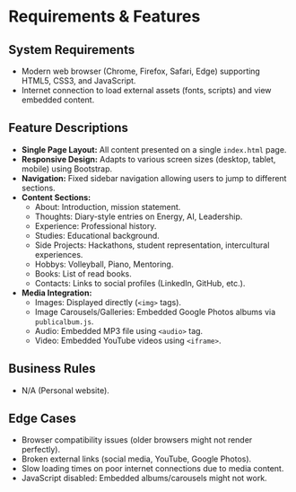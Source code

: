 # Requirements & Features

## System Requirements
- Modern web browser (Chrome, Firefox, Safari, Edge) supporting HTML5, CSS3, and JavaScript.
- Internet connection to load external assets (fonts, scripts) and view embedded content.

## Feature Descriptions
- **Single Page Layout:** All content presented on a single `index.html` page.
- **Responsive Design:** Adapts to various screen sizes (desktop, tablet, mobile) using Bootstrap.
- **Navigation:** Fixed sidebar navigation allowing users to jump to different sections.
- **Content Sections:**
    - About: Introduction, mission statement.
    - Thoughts: Diary-style entries on Energy, AI, Leadership.
    - Experience: Professional history.
    - Studies: Educational background.
    - Side Projects: Hackathons, student representation, intercultural experiences.
    - Hobbys: Volleyball, Piano, Mentoring.
    - Books: List of read books.
    - Contacts: Links to social profiles (LinkedIn, GitHub, etc.).
- **Media Integration:**
    - Images: Displayed directly (`<img>` tags).
    - Image Carousels/Galleries: Embedded Google Photos albums via `publicalbum.js`.
    - Audio: Embedded MP3 file using `<audio>` tag.
    - Video: Embedded YouTube videos using `<iframe>`.

## Business Rules
- N/A (Personal website).

## Edge Cases
- Browser compatibility issues (older browsers might not render perfectly).
- Broken external links (social media, YouTube, Google Photos).
- Slow loading times on poor internet connections due to media content.
- JavaScript disabled: Embedded albums/carousels might not work. 